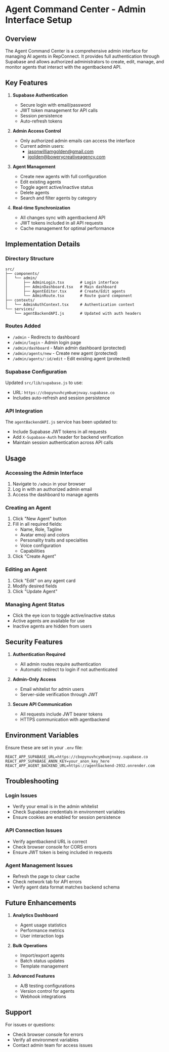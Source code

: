 # Agent Command Center - Admin Interface Setup

## Overview

The Agent Command Center is a comprehensive admin interface for managing AI agents in RepConnect. It provides full authentication through Supabase and allows authorized administrators to create, edit, manage, and monitor agents that interact with the agentbackend API.

## Key Features

1. **Supabase Authentication**
   - Secure login with email/password
   - JWT token management for API calls
   - Session persistence
   - Auto-refresh tokens

2. **Admin Access Control**
   - Only authorized admin emails can access the interface
   - Current admin users:
     - jasonwilliamgolden@gmail.com
     - jgolden@bowerycreativeagency.com

3. **Agent Management**
   - Create new agents with full configuration
   - Edit existing agents
   - Toggle agent active/inactive status
   - Delete agents
   - Search and filter agents by category

4. **Real-time Synchronization**
   - All changes sync with agentbackend API
   - JWT tokens included in all API requests
   - Cache management for optimal performance

## Implementation Details

### Directory Structure

```
src/
├── components/
│   └── admin/
│       ├── AdminLogin.tsx       # Login interface
│       ├── AdminDashboard.tsx   # Main dashboard
│       ├── AgentEditor.tsx      # Create/Edit agents
│       └── AdminRoute.tsx       # Route guard component
├── contexts/
│   └── AdminAuthContext.tsx     # Authentication context
└── services/
    └── agentBackendAPI.js       # Updated with auth headers
```

### Routes Added

- `/admin` - Redirects to dashboard
- `/admin/login` - Admin login page
- `/admin/dashboard` - Main admin dashboard (protected)
- `/admin/agents/new` - Create new agent (protected)
- `/admin/agents/:id/edit` - Edit existing agent (protected)

### Supabase Configuration

Updated `src/lib/supabase.js` to use:

- URL: `https://cbopynuvhcymbumjnvay.supabase.co`
- Includes auto-refresh and session persistence

### API Integration

The `agentBackendAPI.js` service has been updated to:

- Include Supabase JWT tokens in all requests
- Add `X-Supabase-Auth` header for backend verification
- Maintain session authentication across API calls

## Usage

### Accessing the Admin Interface

1. Navigate to `/admin` in your browser
2. Log in with an authorized admin email
3. Access the dashboard to manage agents

### Creating an Agent

1. Click "New Agent" button
2. Fill in all required fields:
   - Name, Role, Tagline
   - Avatar emoji and colors
   - Personality traits and specialties
   - Voice configuration
   - Capabilities
3. Click "Create Agent"

### Editing an Agent

1. Click "Edit" on any agent card
2. Modify desired fields
3. Click "Update Agent"

### Managing Agent Status

- Click the eye icon to toggle active/inactive status
- Active agents are available for use
- Inactive agents are hidden from users

## Security Features

1. **Authentication Required**
   - All admin routes require authentication
   - Automatic redirect to login if not authenticated

2. **Admin-Only Access**
   - Email whitelist for admin users
   - Server-side verification through JWT

3. **Secure API Communication**
   - All requests include JWT bearer tokens
   - HTTPS communication with agentbackend

## Environment Variables

Ensure these are set in your `.env` file:

```env
REACT_APP_SUPABASE_URL=https://cbopynuvhcymbumjnvay.supabase.co
REACT_APP_SUPABASE_ANON_KEY=your_anon_key_here
REACT_APP_AGENT_BACKEND_URL=https://agentbackend-2932.onrender.com
```

## Troubleshooting

### Login Issues

- Verify your email is in the admin whitelist
- Check Supabase credentials in environment variables
- Ensure cookies are enabled for session persistence

### API Connection Issues

- Verify agentbackend URL is correct
- Check browser console for CORS errors
- Ensure JWT token is being included in requests

### Agent Management Issues

- Refresh the page to clear cache
- Check network tab for API errors
- Verify agent data format matches backend schema

## Future Enhancements

1. **Analytics Dashboard**
   - Agent usage statistics
   - Performance metrics
   - User interaction logs

2. **Bulk Operations**
   - Import/export agents
   - Batch status updates
   - Template management

3. **Advanced Features**
   - A/B testing configurations
   - Version control for agents
   - Webhook integrations

## Support

For issues or questions:

- Check browser console for errors
- Verify all environment variables
- Contact admin team for access issues
